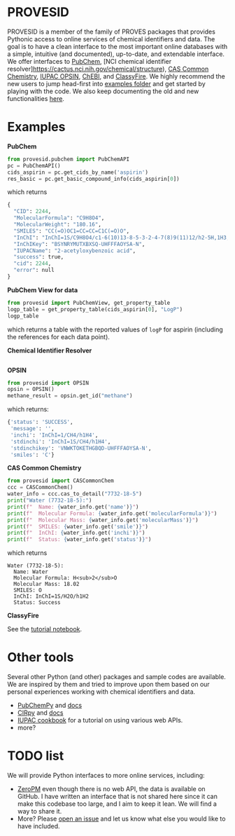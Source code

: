 # PROVESID
PROVESID is a member of the family of PROVES packages that provides Pythonic access to online services of chemical identifiers and data. The goal is to have a clean interface to the most important online databases with a simple, intuitive (and documented), up-to-date, and extendable interface. We offer interfaces to [PubChem](https://pubchem.ncbi.nlm.nih.gov/), [NCI chemical identifier resolver]https://cactus.nci.nih.gov/chemical/structure), [CAS Common Chemistry](https://commonchemistry.cas.org/), [IUPAC OPSIN](https://www.ebi.ac.uk/opsin/), [ChEBI](https://www.ebi.ac.uk/chebi/beta/), and [ClassyFire](http://classyfire.wishartlab.com/). We highly recommend the new users to jump head-first into [examples folder](./examples/) and get started by playing with the code. We also keep documenting the old and new functionalities [here]().

# Examples

**PubChem**

```python
from provesid.pubchem import PubChemAPI
pc = PubChemAPI()
cids_aspirin = pc.get_cids_by_name('aspirin')
res_basic = pc.get_basic_compound_info(cids_aspirin[0])
```

which returns

```python
{
  "CID": 2244,
  "MolecularFormula": "C9H8O4",
  "MolecularWeight": "180.16",
  "SMILES": "CC(=O)OC1=CC=CC=C1C(=O)O",
  "InChI": "InChI=1S/C9H8O4/c1-6(10)13-8-5-3-2-4-7(8)9(11)12/h2-5H,1H3,(H,11,12)",
  "InChIKey": "BSYNRYMUTXBXSQ-UHFFFAOYSA-N",
  "IUPACName": "2-acetyloxybenzoic acid",
  "success": true,
  "cid": 2244,
  "error": null
}
```

**PubChem View for data**

```python
from provesid import PubChemView, get_property_table
logp_table = get_property_table(cids_aspirin[0], "LogP")
logp_table
```

which returns a table with the reported values of `logP` for aspirin (including the references for each data point).

**Chemical Identifier Resolver**

```python
```

**OPSIN**

```python
from provesid import OPSIN
opsin = OPSIN()
methane_result = opsin.get_id("methane")
```

which returns:

```python
{'status': 'SUCCESS',
 'message': '',
 'inchi': 'InChI=1/CH4/h1H4',
 'stdinchi': 'InChI=1S/CH4/h1H4',
 'stdinchikey': 'VNWKTOKETHGBQD-UHFFFAOYSA-N',
 'smiles': 'C'}
 ```

**CAS Common Chemistry**

```python
from provesid import CASCommonChem
ccc = CASCommonChem()
water_info = ccc.cas_to_detail("7732-18-5")
print("Water (7732-18-5):")
print(f"  Name: {water_info.get('name')}")
print(f"  Molecular Formula: {water_info.get('molecularFormula')}")
print(f"  Molecular Mass: {water_info.get('molecularMass')}")
print(f"  SMILES: {water_info.get('smile')}")
print(f"  InChI: {water_info.get('inchi')}")
print(f"  Status: {water_info.get('status')}")
```

which returns

```
Water (7732-18-5):
  Name: Water
  Molecular Formula: H<sub>2</sub>O
  Molecular Mass: 18.02
  SMILES: O
  InChI: InChI=1S/H2O/h1H2
  Status: Success
```

**ClassyFire**

See the [tutorial notebook](./examples/ClassyFire/classyfire_tutorial.ipynb).

# Other tools

Several other Python (and other) packages and sample codes are available. We are inspired by them and tried to improve upon them based on our personal experiences working with chemical identifiers and data.  

  - [PubChemPy](https://github.com/mcs07/PubChemPy) and [docs](https://docs.pubchempy.org/en/latest/)  
  - [CIRpy](https://github.com/mcs07/CIRpy) and [docs](https://cirpy.readthedocs.io/en/latest/)  
  - [IUPAC cookbook](https://iupac.github.io/WFChemCookbook/intro.html) for a tutorial on using various web APIs.  
  - more?

# TODO list

We will provide Python interfaces to more online services, including:  

  - [ZeroPM](https://database.zeropm.eu/) even though there is no web API, the data is available on GitHub. I have written an interface that is not shared here since it can make this codebase too large, and I aim to keep it lean. We will find a way to share it.  
  - More? Please [open an issue](https://github.com/USEtox/PROVESID/issues) and let us know what else you would like to have included.